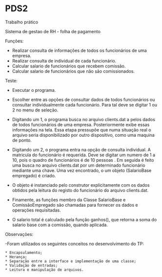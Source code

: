 # PDS2
Trabalho prático

Sistema de gestao de RH -  folha de pagamento

Funções:

- Realizar consulta de informações de todos os funcionários de uma empresa.
- Realizar consulta de individual de cada funcionário.
- Calcular salario de funcionários que recebem comissão.
- Calcular salario de funcionários que não são comissionados.

Teste:

- Executar o programa.
 
- Escolher entre as opções de consultar dados de todos funcionários ou consultar individualmente cada funcionário. 
  Para tal deve se digitar 1 ou 2 no menu de seleção.

- Digitando um 1, o programa busca no arquivo clients.dat a pelos dados de todos funcionários de uma empresa. Posteriormente exibe essas informações na tela. 
  Essa etapa pressupõe que numa situação real o arquivo seria disponibilizado por outro dispositivo, como uma maquina de ponto. 

- Digitando um 2, o programa  entra na opção de consulta individual. A matricula do funcionário é requerida. 
  Deve se digitar um numero de 1 a 10, pois o quadro de funcionários é de 10 pessoas . 
  Em seguida é feito uma busca no arquivo clients.dat por um determinado funcionário mediante uma chave. 
  Uma vez encontrado, o um objeto (SalarioBase empregado) é criado.

- O objeto é instanciado pelo construtor explicitamente com os dados obtidos pela leitura do registo do funcionário do arquivo clients.dat.

- Finamente, as funções membro da Classe SalarioBase e ComissãoEmpregado são chamadas para fornecer os dados e operações requisitadas.

- O salario total é calculado pela função ganhos(), que retorna a soma do salario base com a comissão, quando aplicada.


Observações:

-Foram utilizados os seguintes conceitos no desenvolvimento do TP:  

	* Encapsulamento;
	* Herança;
	* Separação entre a interface e implementação de uma classe;
	* Validação de entradas;
	* Leitura e manipulação de arquivos.
